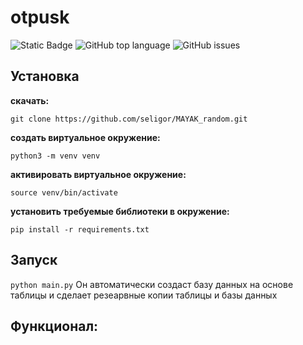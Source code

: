 # otpusk
![Static Badge](https://img.shields.io/badge/MAYAK_random)
![GitHub top language](https://img.shields.io/github/languages/top/seligor/MAYAK_random)
![GitHub issues](https://img.shields.io/github/issues/seligor/MAYAK_random)

## Установка
__скачать:__
```
git clone https://github.com/seligor/MAYAK_random.git
```
__создать виртуальное окружение:__
```
python3 -m venv venv
```
__активировать виртуальное окружение:__
```
source venv/bin/activate
```
__установить требуемые библиотеки в окружение:__
```
pip install -r requirements.txt
```
## Запуск
```python main.py```
Он автоматически создаст базу данных на основе таблицы и сделает резеарвные копии таблицы и базы данных

## Функционал:
